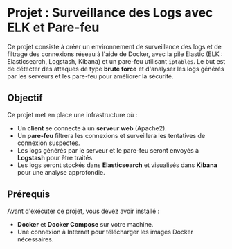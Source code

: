 # Projet : Surveillance des Logs avec ELK et Pare-feu

Ce projet consiste à créer un environnement de surveillance des logs et de filtrage des connexions réseau à l'aide de Docker, avec la pile Elastic (ELK : Elasticsearch, Logstash, Kibana) et un pare-feu utilisant `iptables`. Le but est de détecter des attaques de type **brute force** et d'analyser les logs générés par les serveurs et les pare-feu pour améliorer la sécurité.

## Objectif

Ce projet met en place une infrastructure où :

- Un **client** se connecte à un **serveur web** (Apache2).
- Un **pare-feu** filtrera les connexions et surveillera les tentatives de connexion suspectes.
- Les logs générés par le serveur et le pare-feu seront envoyés à **Logstash** pour être traités.
- Les logs seront stockés dans **Elasticsearch** et visualisés dans **Kibana** pour une analyse approfondie.

## Prérequis

Avant d'exécuter ce projet, vous devez avoir installé :

- **Docker** et **Docker Compose** sur votre machine.
- Une connexion à Internet pour télécharger les images Docker nécessaires.